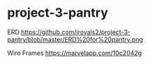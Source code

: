 # project-3-pantry

ERD https://github.com/jroyals2/project-3-pantry/blob/master/ERD%20for%20pantry.png

Wire Frames https://marvelapp.com/10c2042g
